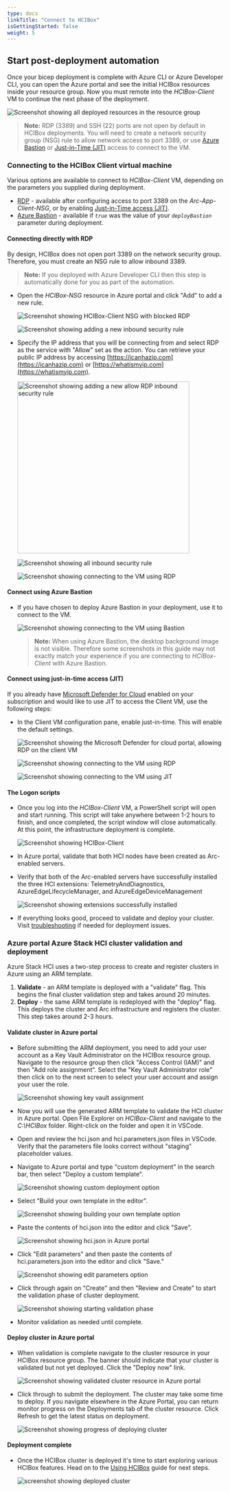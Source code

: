 ```yaml
---
type: docs
linkTitle: "Connect to HCIBox"
isGettingStarted: false
weight: 5
---
```


## Start post-deployment automation

Once your bicep deployment is complete with Azure CLI or Azure Developer CLI, you can open the Azure portal and see the initial HCIBox resources inside your resource group. Now you must remote into the _HCIBox-Client_ VM to continue the next phase of the deployment.

  ![Screenshot showing all deployed resources in the resource group](./deployed_resources.png)

   > **Note:** RDP (3389) and SSH (22) ports are not open by default in HCIBox deployments. You will need to create a network security group (NSG) rule to allow network access to port 3389, or use [Azure Bastion](https://learn.microsoft.com/azure/bastion/bastion-overview) or [Just-in-Time (JIT)](https://learn.microsoft.com/azure/defender-for-cloud/just-in-time-access-usage?tabs=jit-config-asc%2Cjit-request-asc) access to connect to the VM.

### Connecting to the HCIBox Client virtual machine

Various options are available to connect to _HCIBox-Client_ VM, depending on the parameters you supplied during deployment.

- [RDP](#connecting-directly-with-rdp) - available after configuring access to port 3389 on the _Arc-App-Client-NSG_, or by enabling [Just-in-Time access (JIT)](#connect-using-just-in-time-access-jit).
- [Azure Bastion](#connect-using-azure-bastion) - available if *`true`* was the value of your _`deployBastion`_ parameter during deployment.

#### Connecting directly with RDP

By design, HCIBox does not open port 3389 on the network security group. Therefore, you must create an NSG rule to allow inbound 3389.

  > **Note:** If you deployed with Azure Developer CLI then this step is automatically done for you as part of the automation.

- Open the _HCIBox-NSG_ resource in Azure portal and click "Add" to add a new rule.

  ![Screenshot showing HCIBox-Client NSG with blocked RDP](./rdp_nsg_blocked.png)

  ![Screenshot showing adding a new inbound security rule](./nsg_add_rule.png)

- Specify the IP address that you will be connecting from and select RDP as the service with "Allow" set as the action. You can retrieve your public IP address by accessing [https://icanhazip.com](https://icanhazip.com) or [https://whatismyip.com](https://whatismyip.com).

  <img src="./nsg_add_rdp_rule.png" alt="Screenshot showing adding a new allow RDP inbound security rule" width="400">

  ![Screenshot showing all inbound security rule](./rdp_nsg_all_rules.png)

  ![Screenshot showing connecting to the VM using RDP](./rdp_connect.png)

#### Connect using Azure Bastion

- If you have chosen to deploy Azure Bastion in your deployment, use it to connect to the VM.

  ![Screenshot showing connecting to the VM using Bastion](./bastion_connect.png)

  > **Note:** When using Azure Bastion, the desktop background image is not visible. Therefore some screenshots in this guide may not exactly match your experience if you are connecting to _HCIBox-Client_ with Azure Bastion.

#### Connect using just-in-time access (JIT)

If you already have [Microsoft Defender for Cloud](https://learn.microsoft.com/azure/defender-for-cloud/just-in-time-access-usage?tabs=jit-config-asc%2Cjit-request-asc) enabled on your subscription and would like to use JIT to access the Client VM, use the following steps:

- In the Client VM configuration pane, enable just-in-time. This will enable the default settings.

  ![Screenshot showing the Microsoft Defender for cloud portal, allowing RDP on the client VM](./jit_allowing_rdp.png)

  ![Screenshot showing connecting to the VM using RDP](./rdp_connect.png)

  ![Screenshot showing connecting to the VM using JIT](./jit_rdp_connect.png)

#### The Logon scripts

- Once you log into the _HCIBox-Client_ VM, a PowerShell script will open and start running. This script will take anywhere between 1-2 hours to finish, and once completed, the script window will close automatically. At this point, the infrastructure deployment is complete.

  ![Screenshot showing _HCIBox-Client_](./automation.png)

- In Azure portal, validate that both HCI nodes have been created as Arc-enabled servers.

- Verify that both of the Arc-enabled servers have successfully installed the three HCI extensions: TelemetryAndDiagnostics, AzureEdgeLifecycleManager, and AzureEdgeDeviceManagement

  ![Screenshot showing extensions successfully installed](./extensions_installed.png)

- If everything looks good, proceed to validate and deploy your cluster. Visit [troubleshooting](/azure_jumpstart_hcibox/troubleshooting/) if needed for deployment issues.

### Azure portal Azure Stack HCI cluster validation and deployment

Azure Stack HCI uses a two-step process to create and register clusters in Azure using an ARM template.

  1. **Validate** - an ARM template is deployed with a "validate" flag. This begins the final cluster validation step and takes around 20 minutes.
  2. **Deploy** - the same ARM template is redeployed with the "deploy" flag. This deploys the cluster and Arc infrastructure and registers the cluster. This step takes around 2-3 hours.

#### Validate cluster in Azure portal

- Before submitting the ARM deployment, you need to add your user account as a Key Vault Administrator on the HCIBox resource group. Navigate to the resource group then click "Access Control (IAM)" and then "Add role assignment". Select the "Key Vault Administrator role" then click on to the next screen to select your user account and assign your user the role.

  ![Screenshot showing key vault assignment](./key_vault_rbac.png)

- Now you will use the generated ARM template to validate the HCI cluster in Azure portal. Open File Explorer on _HCIBox-Client_ and navigate to the _C:\HCIBox_ folder. Right-click on the folder and open it in VSCode.

- Open and review the hci.json and hci.parameters.json files in VSCode. Verify that the parameters file looks correct without "staging" placeholder values.

- Navigate to Azure portal and type "custom deployment" in the search bar, then select "Deploy a custom template".

  ![Screenshot showing custom deployment option](./deploy_custom_template.png)

- Select "Build your own template in the editor".

  ![Screenshot showing building your own template option](./build_your_own_template.png)

- Paste the contents of hci.json into the editor and click "Save".

  ![Screenshot showing hci.json in Azure portal](./save_template.png)

- Click "Edit parameters" and then paste the contents of hci.parameters.json into the editor and click "Save."

  ![Screenshot showing edit parameters option](./edit_parameters.png)

- Click through again on "Create" and then "Review and Create" to start the validation phase of cluster deployment.

  ![Screenshot showing starting validation phase](./validation_in_progress.png)

- Monitor validation as needed until complete.

#### Deploy cluster in Azure portal

- When validation is complete navigate to the cluster resource in your HCIBox resource group. The banner should indicate that your cluster is validated but not yet deployed. Click the "Deploy now" link.

  ![Screenshot showing validated cluster resource in Azure portal](./validated_cluster_resource.png)

- Click through to submit the deployment. The cluster may take some time to deploy. If you navigate elsewhere in the Azure Portal, you can return monitor progress on the Deployments tab of the cluster resource. Click Refresh to get the latest status on deployment.

  ![Screenshot showing progress of deploying cluster](./cluster_deployment_progress.png)

#### Deployment complete

- Once the HCIBox cluster is deployed it's time to start exploring various HCIBox features. Head on to the [Using HCIBox](/azure_stack_hcibox/using_hcibox) guide for next steps.

  ![screenshot showing deployed cluster](./placeholder.png)
